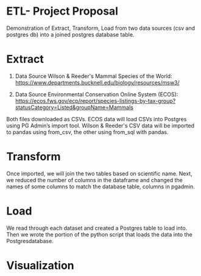 # ETL- Project Proposal
Demonstration of Extract, Transform, Load from two data sources (csv and postgres db) into a joined postgres database table.

# Extract 
1. Data Source 
  Wilson & Reeder's Mammal Species of the World: https://www.departments.bucknell.edu/biology/resources/msw3/
  
2. Data Source 
Environmental Conservation Online System (ECOS): https://ecos.fws.gov/ecp/report/species-listings-by-tax-group?statusCategory=Listed&groupName=Mammals
  
Both files downloaded as CSVs. ECOS data will load CSVs into Postgres using PG Admin’s import tool. Wilson & Reeder's CSV data will be imported to pandas using from_csv, the other using from_sql with pandas.

# Transform

Once imported, we will join the two tables based on scientific name. Next, we reduced the number of columns in the dataframe and changed the names of some columns to match the database table, columns in pgadmin. 

# Load 
We read through each dataset and created a Postgres table to load into. Then we wrote the portion of the python script that loads the data into the Postgresdatabase. 

# Visualization
